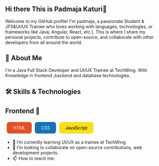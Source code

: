 ## Hi there This is Padmaja Katuri👋

Welcome to my GitHub profile! I'm padmaja, a passionate Student & JFS&UI/UX Trainee  who loves working with languages, technologies, or frameworks  like Java, Angular, React, etc.]. This is where I share my personal projects, contribute to open-source, and collaborate with other developers from all around the world.

## 🚀 About Me
I'm a  Java Full Stack Developer and UI/UX Trainee at TechWing. With Knowledge in  frontend ,backend and database technologies.

## 🛠️ Skills & Technologies
## Frontend 🚀
<div style="display: flex; flex-wrap: wrap;"> <div style="background-color: #E34F26; color: white; padding: 10px 20px; margin: 5px; border-radius: 8px;">HTML</div>
  <div style="background-color: #1572B6; color: white; padding: 10px 20px; margin: 5px; border-radius: 8px;">CSS</div>
  <div style="background-color: #F7DF1E; color: black; padding: 10px 20px; margin: 5px; border-radius: 8px;">JavaScript</div> </div>


- 🌱 I’m currently learning UI/UX as a trainee at TechWing
- 👯 I’m looking to collaborate on open-source contributions, web development projects.
- 📫 How to reach me: 


